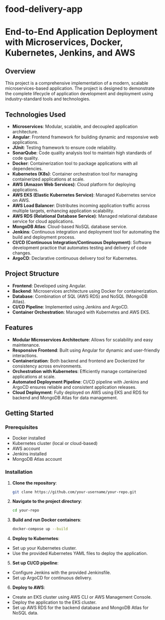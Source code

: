 # food-delivery-app

# End-to-End Application Deployment with Microservices, Docker, Kubernetes, Jenkins, and AWS

## Overview
This project is a comprehensive implementation of a modern, scalable microservices-based application. The project is designed to demonstrate the complete lifecycle of application development and deployment using industry-standard tools and technologies.

## Technologies Used
- **Microservices**: Modular, scalable, and decoupled application architecture.
- **Angular**: Frontend framework for building dynamic and responsive web applications.
- **JUnit**: Testing framework to ensure code reliability.
- **SonarQube**: Code quality analysis tool to maintain high standards of code quality.
- **Docker**: Containerization tool to package applications with all dependencies.
- **Kubernetes (K8s)**: Container orchestration tool for managing containerized applications at scale.
- **AWS (Amazon Web Services)**: Cloud platform for deploying applications.
- **AWS EKS (Elastic Kubernetes Service)**: Managed Kubernetes service on AWS.
- **AWS Load Balancer**: Distributes incoming application traffic across multiple targets, enhancing application scalability.
- **AWS RDS (Relational Database Service)**: Managed relational database service for cloud applications.
- **MongoDB Atlas**: Cloud-based NoSQL database service.
- **Jenkins**: Continuous integration and deployment tool for automating the build and deployment process.
- **CI/CD (Continuous Integration/Continuous Deployment)**: Software development practice that automates testing and delivery of code changes.
- **ArgoCD**: Declarative continuous delivery tool for Kubernetes.

## Project Structure
- **Frontend**: Developed using Angular.
- **Backend**: Microservices architecture using Docker for containerization.
- **Database**: Combination of SQL (AWS RDS) and NoSQL (MongoDB Atlas).
- **CI/CD Pipeline**: Implemented using Jenkins and ArgoCD.
- **Container Orchestration**: Managed with Kubernetes and AWS EKS.

## Features
- **Modular Microservices Architecture**: Allows for scalability and easy maintenance.
- **Responsive Frontend**: Built using Angular for dynamic and user-friendly interactions.
- **Containerization**: Both backend and frontend are Dockerized for consistency across environments.
- **Orchestration with Kubernetes**: Efficiently manage containerized applications at scale.
- **Automated Deployment Pipeline**: CI/CD pipeline with Jenkins and ArgoCD ensures reliable and consistent application releases.
- **Cloud Deployment**: Fully deployed on AWS using EKS and RDS for backend and MongoDB Atlas for data management.

## Getting Started
### Prerequisites
- Docker installed
- Kubernetes cluster (local or cloud-based)
- AWS account
- Jenkins installed
- MongoDB Atlas account

### Installation
1. **Clone the repository**:
   ```bash
   git clone https://github.com/your-username/your-repo.git

2. **Navigate to the project directory**:
    ```bash
    cd your-repo

3. **Build and run Docker containers**:
    ```bash
    docker-compose up --build

4. **Deploy to Kubernetes**:
- Set up your Kubernetes cluster.
- Use the provided Kubernetes YAML files to deploy the application.

5. **Set up CI/CD pipeline**:
- Configure Jenkins with the provided Jenkinsfile.
- Set up ArgoCD for continuous delivery.

6. **Deploy to AWS**:
- Create an EKS cluster using AWS CLI or AWS Management Console.
- Deploy the application to the EKS cluster.
- Set up AWS RDS for the backend database and MongoDB Atlas for NoSQL data.